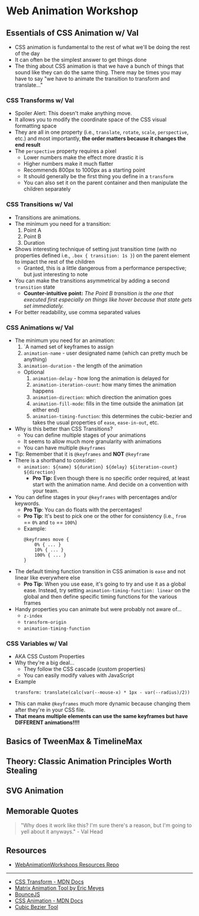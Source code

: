 # Web Animation Workshop 

## Essentials of CSS Animation w/ Val

- CSS animation is fundamental to the rest of what we'll be doing the rest of the day
- It can often be the simplest answer to get things done
- The thing about CSS animation is that we have a bunch of things that sound like they can do the same thing. There may be times you may have to say "we have to animate the transition to transform and translate..."

### CSS Transforms w/ Val

- Spoiler Alert: This doesn't make anything move.
- It allows you to modify the coordinate space of the CSS visual formatting space
- They are all in one property (i.e., `translate`, `rotate`, `scale`, `perspective`, etc.) and most importantly, **the order matters because it changes the end result**
- The `perspective` property requires a pixel
    - Lower numbers make the effect  more drastic it is
    - Higher numbers make it much flatter
    - Recommends 800px to 1000px as a starting point
    - It should generally be the first thing you define in a `transform`
    - You can also set it on the parent container and then manipulate the children separately

### CSS Transitions w/ Val

- Transitions are animations.
- The minimum you need for a transition:
    1. Point A
    2. Point B
    3. Duration
- Shows interesting technique of setting just transition time (with no properties defined i.e., `.box { transition: 1s }`) on the parent element to impact the rest of the children
    - Granted, this is a little dangerous from a performance perspective; but just interesting to note
- You can make the transitions asymmetrical by adding a second `transition` state
    - **Counter-intuitive point:** *The Point B transition is the one that executed first especially on things like hover because that state gets set immediately.*
- For better readability, use comma separated values

### CSS Animations w/ Val

- The minimum you need for an animation:
    1. `A named set of keyframes to assign
    2. `animation-name` - user designated name (which can pretty much be anything)
    3. `animation-duration` - the length of the animation
    - Optional
        1. `animation-delay` - how long the animation is delayed for
        2. `animation-iteration-count`: how many times the animation happens 
        3. `animation-direction`: which direction the animation goes
        4. `animation-fill-mode`: fills in the time outside the animation (at either end)
        5. `animation-timing-function`: this determines the cubic-bezier and takes the usual properties of `ease`, `ease-in-out`, etc.
- Why is this better than CSS Transitions?
    - You can define multiple stages of your animations
    - It seems to allow much more granularity with animations
    - You can have multiple `@keyframes`
- Tip: Remember that it is `@keyframes` and **NOT** `@keyframe`
- There is a shorthand to consider:
    - `animation: ${name} ${duration} ${delay} ${iteration-count} ${direction}`
        - **Pro Tip:** Even though there is no specific order required, at least start with the animation name. And decide on a convention with your team.
- You can define stages in your `@keyframes` with percentages and/or keywords.
    - **Pro Tip**: You can do floats with the percentages!
    - **Pro Tip**: It's best to pick one or the other for consistency (i.e., `from` == `0%` and `to` == `100%`)
    - Example:
        ```
        @keyframes move {
            0% { ... }
            10% { ... }
            100% { ... }
        }
        ```
- The default timing function transition in CSS animation is `ease` and not linear like everywhere else
    - **Pro Tip**: When you use ease, it's going to try and use it as a global ease. Instead, try setting `animation-timing-function: linear` on the global and then define specific timing functions for the various frames
- Handy properties you can animate but were probably not aware of...
    - `z-index`
    - `transform-origin`
    - `animation-timing-function`

### CSS Variables w/ Val

- AKA CSS Custom Properties
- Why they're a big deal...
    - They follow the CSS cascade (custom properties)
    - You can easily modify values with JavaScript
- Example
    ```
    transform: translate(calc(var(--mouse-x) * 1px - var(--radius)/2))
    ```
- This can make `@keyframes` much more dynamic because changing them after they're in your CSS file.
- **That means multiple elements can use the same keyframes but have DIFFERENT animations!!!!**

## Basics of TweenMax & TimelineMax

## Theory: Classic Animation Principles Worth Stealing

## SVG Animation

## Memorable Quotes

> "Why does it work like this? I'm sure there's a reason, but I'm going to yell about it anyways." - Val Head

## Resources

- [WebAnimationWorkshops Resources Repo](https://github.com/WebAnimationWorkshops/workshop-resources)
---
- [CSS Transform - MDN Docs](https://developer.mozilla.org/en-US/docs/Web/CSS/transform)
- [Matrix Animation Tool by Eric Meyes](http://meyerweb.com/eric/tools/matrix/)
- [BounceJS](http://bouncejs.com/)
- [CSS Animation - MDN Docs](https://developer.mozilla.org/en-US/docs/Web/CSS/animation)
- [Cubic Bezier Tool](http://cubic-bezier.com/#.17,.67,.83,.67)